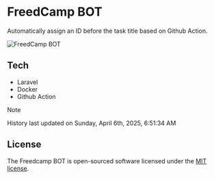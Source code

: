 # FreedCamp BOT

Automatically assign an ID before the task title based on Github Action.

![FreedCamp BOT](https://repository-images.githubusercontent.com/737932867/7d34798b-2680-471c-b089-a78a718d3d6a)

## Tech

- Laravel
- Docker
- Github Action

> [!NOTE]  
> History last updated on Sunday, April 6th, 2025, 6:51:34 AM

## License

The Freedcamp BOT is open-sourced software licensed under the [MIT license](https://opensource.org/licenses/MIT).
